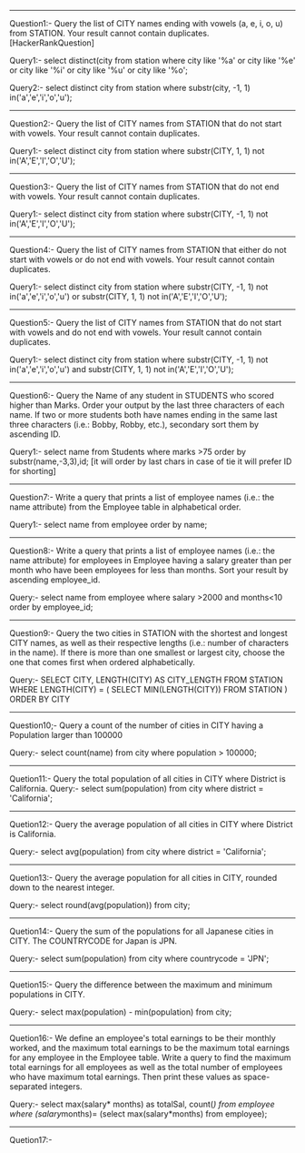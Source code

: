 

--------------------------------------------------------------------------------------------------

Question1:- Query the list of CITY names ending with vowels (a, e, i, o, u) from STATION. Your result cannot contain duplicates.  [HackerRankQuestion]

Query1:-
select distinct(city from station where city like '%a' or city like '%e' or city like '%i' or city like '%u' or city like '%o';

Query2:- 
select distinct city from station where substr(city, -1, 1) in('a','e','i','o','u');


--------------------------------------------------------------------------------------------------

Question2:-  Query the list of CITY names from STATION that do not start with vowels. Your result cannot contain duplicates.

Query1:- 
select distinct city from station where substr(CITY, 1, 1) not in('A','E','I','O','U');



--------------------------------------------------------------------------------------------------

Question3:-  Query the list of CITY names from STATION that do not end with vowels. Your result cannot contain duplicates.

Query1:- 
select distinct city from station where substr(CITY, -1, 1) not in('A','E','I','O','U');



--------------------------------------------------------------------------------------------------

Question4:- Query the list of CITY names from STATION that either do not start with vowels or do not end with vowels. Your result cannot contain duplicates.

Query1:- 
select distinct city from station where substr(CITY, -1, 1) not in('a','e','i','o','u') or substr(CITY, 1, 1) not in('A','E','I','O','U');


--------------------------------------------------------------------------------------------------

Question5:-  Query the list of CITY names from STATION that do not start with vowels and do not end with vowels. Your result cannot contain duplicates.

Query1:- 
select distinct city from station where substr(CITY, -1, 1) not in('a','e','i','o','u') and substr(CITY, 1, 1) not in('A','E','I','O','U');



--------------------------------------------------------------------------------------------------

Question6:-  Query the Name of any student in STUDENTS who scored higher than  Marks. Order your output by the last three characters of each name. If two or more students both have names ending in the same last three characters (i.e.: Bobby, Robby, etc.), secondary sort them by ascending ID.

Query1:- 
select name from Students where marks >75 order by substr(name,-3,3),id; 
[it will order by last chars in case of tie it will prefer ID for shorting]


--------------------------------------------------------------------------------------------------



Question7:-  Write a query that prints a list of employee names (i.e.: the name attribute) from the Employee table in alphabetical order.

Query1:- 
select name from employee order by name;


--------------------------------------------------------------------------------------------------

Question8:- Write a query that prints a list of employee names (i.e.: the name attribute) for employees in Employee having a salary greater than  per month who have been employees for less than  months. Sort your result by ascending employee_id.

Query:- 
select name from employee where salary >2000 and months<10 order by employee_id;


--------------------------------------------------------------------------------------------------



Question9:-  Query the two cities in STATION with the shortest and longest CITY names, as well as their respective lengths (i.e.: number of characters in the name). If there is more than one smallest or largest city, choose the one that comes first when ordered alphabetically.

Query:- 
SELECT CITY, LENGTH(CITY) AS CITY_LENGTH
FROM STATION
WHERE LENGTH(CITY) = (
    SELECT MIN(LENGTH(CITY))
    FROM STATION
)
ORDER BY CITY




--------------------------------------------------------------------------------------------------

Question10;- Query a count of the number of cities in CITY having a Population larger than 100000

Query:- 
select count(name) from city where population > 100000;



--------------------------------------------------------------------------------------------------



Quetion11:- Query the total population of all cities in CITY where District is California.
Query:- 
select sum(population) from city where district = 'California';





--------------------------------------------------------------------------------------------------



Quetion12:- Query the average population of all cities in CITY where District is California.

Query:- 
select avg(population) from city where district = 'California';






--------------------------------------------------------------------------------------------------



Quetion13:- Query the average population for all cities in CITY, rounded down to the nearest integer.

Query:-
select round(avg(population)) from city;



--------------------------------------------------------------------------------------------------



Quetion14:- Query the sum of the populations for all Japanese cities in CITY. The COUNTRYCODE for Japan is JPN.

Query:- 
select sum(population) from city where countrycode = 'JPN';





--------------------------------------------------------------------------------------------------



Quetion15:- Query the difference between the maximum and minimum populations in CITY.

Query:-
select max(population) - min(population) from city;





--------------------------------------------------------------------------------------------------



Quetion16:- We define an employee's total earnings to be their monthly  worked, and the maximum total earnings to be the maximum total earnings for any employee in the Employee table. Write a query to find the maximum total earnings for all employees as well as the total number of employees who have maximum total earnings. Then print these values as  space-separated integers.

Query:- 
select max(salary* months) as totalSal, count(*) from employee where (salary*months)= (select max(salary*months) from employee);





--------------------------------------------------------------------------------------------------



Quetion17:- 




































